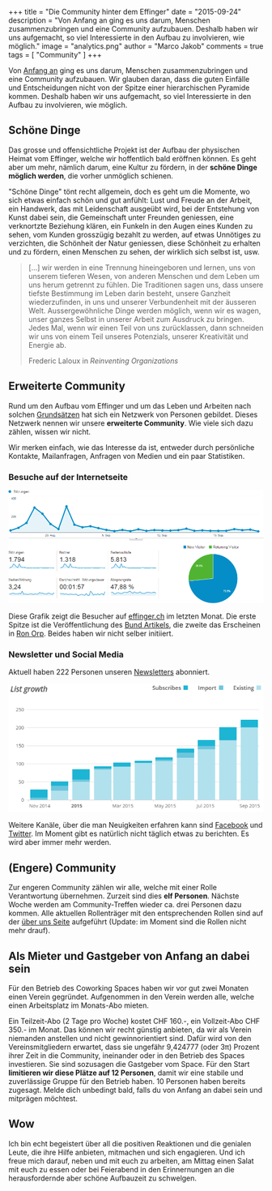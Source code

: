 +++
title = "Die Community hinter dem Effinger"
date = "2015-09-24"
description = "Von Anfang an ging es uns darum, Menschen zusammenzubringen und eine Community aufzubauen. Deshalb haben wir uns aufgemacht, so viel Interessierte in den Aufbau zu involvieren, wie möglich."
image = "analytics.png"
author = "Marco Jakob"
comments = true
tags = [ "Community" ]
+++

Von [Anfang an](/blog/how-the-heck/) ging es uns darum, Menschen zusammenzubringen und eine Community aufzubauen. Wir glauben daran, dass die guten Einfälle und Entscheidungen nicht von der Spitze einer hierarchischen Pyramide kommen. Deshalb haben wir uns aufgemacht, so viel Interessierte in den Aufbau zu involvieren, wie möglich.



## Schöne Dinge

Das grosse und offensichtliche Projekt ist der Aufbau der physischen Heimat vom Effinger, welche wir hoffentlich bald eröffnen können. Es geht aber um mehr, nämlich darum, eine Kultur zu fördern, in der **schöne Dinge möglich werden**, die vorher unmöglich schienen. 

"Schöne Dinge" tönt recht allgemein, doch es geht um die Momente, wo sich etwas einfach schön und gut anfühlt: Lust und Freude an der Arbeit, ein Handwerk, das mit Leidenschaft ausgeübt wird, bei der Entstehung von Kunst dabei sein, die Gemeinschaft unter Freunden geniessen, eine verknortzte Beziehung klären, ein Funkeln in den Augen eines Kunden zu sehen, vom Kunden grosszügig bezahlt zu werden, auf etwas Unnötiges zu verzichten, die Schönheit der Natur geniessen, diese Schönheit zu erhalten und zu fördern, einen Menschen zu sehen, der wirklich sich selbst ist, usw.

<blockquote>
  <p>[…] wir werden in eine Trennung hineingeboren und lernen, uns von unserem tieferen Wesen, von anderen Menschen und dem Leben um uns herum getrennt zu fühlen. Die Traditionen sagen uns, dass unsere tiefste Bestimmung im Leben darin besteht, unsere Ganzheit wiederzufinden, in uns und unserer Verbundenheit mit der äusseren Welt. Aussergewöhnliche Dinge werden möglich, wenn wir es wagen, unser ganzes Selbst in unserer Arbeit zum Ausdruck zu bringen. Jedes Mal, wenn wir einen Teil von uns zurücklassen, dann schneiden wir uns von einem Teil unseres Potenzials, unserer Kreativität und Energie ab.</p>
  <footer>Frederic Laloux in <cite title="Reinventing Organizations, Deutsche Ausgabe, S. 144">Reinventing Organizations</cite></footer>
</blockquote>


## Erweiterte Community

Rund um den Aufbau vom Effinger und um das Leben und Arbeiten nach solchen [Grundsätzen](/grundsaetze/) hat sich ein Netzwerk von Personen gebildet. Dieses Netzwerk nennen wir unsere **erweiterte Community**. Wie viele sich dazu zählen, wissen wir nicht.

Wir merken einfach, wie das Interesse da ist, entweder durch persönliche Kontakte, Mailanfragen, Anfragen von Medien und ein paar Statistiken.


### Besuche auf der Internetseite

![Besuche Internetseite](analytics.png)

Diese Grafik zeigt die Besucher auf [effinger.ch](http://www.effinger.ch) im letzten Monat. Die erste Spitze ist die Veröffentlichung des [Bund Artikels](http://www.derbund.ch/bern/stadt/der-filmemacher-arbeitet-neben-dem-tshirtdesigner/story/27208890), die zweite das Erscheinen in [Ron Orp](http://www.ronorp.net/bern/inspiration/archiv/newsletter/6e14e48cbf0137fd874efd0952cc544b#content273838). Beides haben wir nicht selber initiiert.


### Newsletter und Social Media

Aktuell haben 222 Personen unseren [Newsletters](http://eepurl.com/bw3j3H) abonniert.

![Besuche Internetseite](newsletter.png)

Weitere Kanäle, über die man Neuigkeiten erfahren kann sind [Facebook](https://www.facebook.com/effingerbern) und [Twitter](https://twitter.com/effingerbern). Im Moment gibt es natürlich nicht täglich etwas zu berichten. Es wird aber immer mehr werden.


## (Engere) Community

Zur engeren Community zählen wir alle, welche mit einer Rolle Verantwortung übernehmen. Zurzeit sind dies **elf Personen**. Nächste Woche werden am Community-Treffen wieder ca. drei Personen dazu kommen. Alle aktuellen Rollenträger mit den entsprechenden Rollen sind auf der [über uns Seite](/ueber/) aufgeführt (Update: im Moment sind die Rollen nicht mehr drauf).


## Als Mieter und Gastgeber von Anfang an dabei sein

Für den Betrieb des Coworking Spaces haben wir vor gut zwei Monaten einen Verein gegründet. Aufgenommen in den Verein werden alle, welche einen Arbeitsplatz im Monats-Abo mieten.

Ein Teilzeit-Abo (2 Tage pro Woche) kostet CHF 160.-, ein Vollzeit-Abo CHF 350.- im Monat. Das können wir recht günstig anbieten, da wir als Verein niemanden anstellen und nicht gewinnorientiert sind. Dafür wird von den Vereinsmitgliedern erwartet, dass sie ungefähr 9,424777 (oder 3π) Prozent ihrer Zeit in die Community, ineinander oder in den Betrieb des Spaces investieren. Sie sind sozusagen die Gastgeber vom Space.
Für den Start **limitieren wir diese Plätze auf 12 Personen**, damit wir eine stabile und zuverlässige Gruppe für den Betrieb haben. 10 Personen haben bereits zugesagt. Melde dich unbedingt bald, falls du von Anfang an dabei sein und mitprägen möchtest.


## Wow

Ich bin echt begeistert über all die positiven Reaktionen und die genialen Leute, die ihre Hilfe anbieten, mitmachen und sich engagieren. Und ich freue mich darauf, neben und mit euch zu arbeiten, am Mittag einen Salat mit euch zu essen oder bei Feierabend in den Erinnernungen an die herausfordernde aber schöne Aufbauzeit zu schwelgen.

